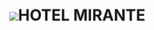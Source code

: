 # **![](https://lh7-rt.googleusercontent.com/docsz/AD_4nXdAHYPyz75f8g62RrUmYjE_qpg8XZ_6EHX0f8798pGKgtDylC2eryWSakiSHTPmaO5ncwp3fhUspj1RMotOohr7KO8bnirjWpyb2jHtRlLI6pjyoHvke5g6m6aappZviCXo0g0-XnjJVV4lN4s84k4YDTgY?key=3mb-Ggd2pdBHi5G0TEVejA)HOTEL MIRANTE**